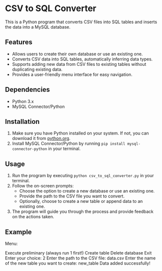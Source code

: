 # CSV to SQL Converter

This is a Python program that converts CSV files into SQL tables and inserts the data into a MySQL database.

## Features

- Allows users to create their own database or use an existing one.
- Converts CSV data into SQL tables, automatically inferring data types.
- Supports adding new data from CSV files to existing tables without duplicating existing data.
- Provides a user-friendly menu interface for easy navigation.

## Dependencies

- Python 3.x
- MySQL Connector/Python

## Installation

1. Make sure you have Python installed on your system. If not, you can download it from [python.org](https://www.python.org/downloads/).
2. Install MySQL Connector/Python by running `pip install mysql-connector-python` in your terminal.

## Usage

1. Run the program by executing `python csv_to_sql_converter.py` in your terminal.
2. Follow the on-screen prompts:
   - Choose the option to create a new database or use an existing one.
   - Provide the path to the CSV file you want to convert.
   - Optionally, choose to create a new table or append data to an existing one.
3. The program will guide you through the process and provide feedback on the actions taken.

## Example
Menu:

Execute preliminary (always run 1 first!)
Create table
Delete database
Exit
Enter your choice: 2
Enter the path to the CSV file: data.csv
Enter the name of the new table you want to create: new_table
Data added successfully!

